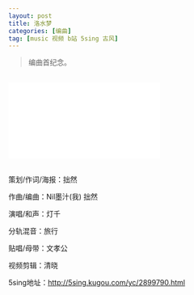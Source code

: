 ```yaml
---
layout: post
title: 洛水梦 
categories: [编曲]
tag: [music 视频 b站 5sing 古风]
---
```


> 编曲首纪念。
<br />

<div class="resp-container">
<iframe class="resp-iframe" src="//player.bilibili.com/player.html?aid=3211887&cid=5103173&page=1" scrolling="no" border="0" frameborder="no" framespacing="0" allowfullscreen="true"> </iframe>
</div>
<br />

策划/作词/海报：拙然

作曲/编曲：Nil墨汁(我) 拙然

演唱/和声：灯千

分轨混音：旅行

贴唱/母带：文孝公

视频剪辑：清晓

5sing地址：http://5sing.kugou.com/yc/2899790.html
